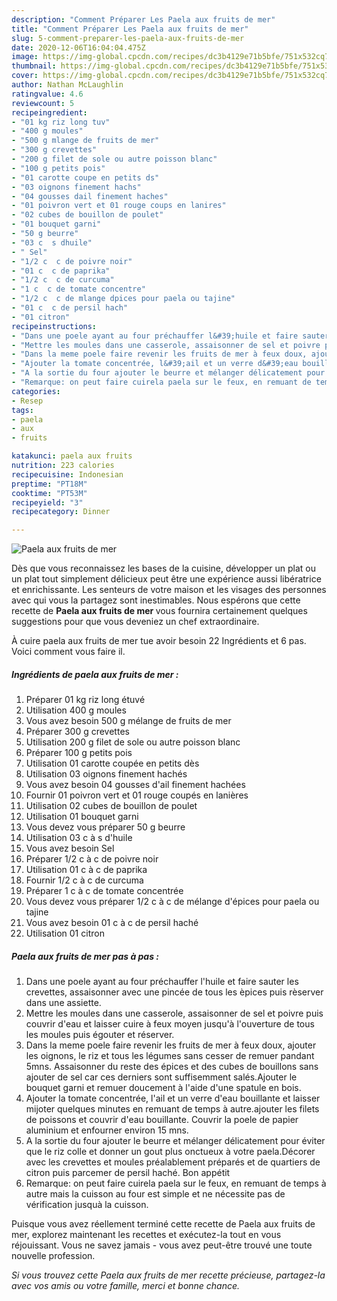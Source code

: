 ```yaml
---
description: "Comment Préparer Les Paela aux fruits de mer"
title: "Comment Préparer Les Paela aux fruits de mer"
slug: 5-comment-preparer-les-paela-aux-fruits-de-mer
date: 2020-12-06T16:04:04.475Z
image: https://img-global.cpcdn.com/recipes/dc3b4129e71b5bfe/751x532cq70/paela-aux-fruits-de-mer-photo-principale-de-la-recette.jpg
thumbnail: https://img-global.cpcdn.com/recipes/dc3b4129e71b5bfe/751x532cq70/paela-aux-fruits-de-mer-photo-principale-de-la-recette.jpg
cover: https://img-global.cpcdn.com/recipes/dc3b4129e71b5bfe/751x532cq70/paela-aux-fruits-de-mer-photo-principale-de-la-recette.jpg
author: Nathan McLaughlin
ratingvalue: 4.6
reviewcount: 5
recipeingredient:
- "01 kg riz long tuv"
- "400 g moules"
- "500 g mlange de fruits de mer"
- "300 g crevettes"
- "200 g filet de sole ou autre poisson blanc"
- "100 g petits pois"
- "01 carotte coupe en petits ds"
- "03 oignons finement hachs"
- "04 gousses dail finement haches"
- "01 poivron vert et 01 rouge coups en lanires"
- "02 cubes de bouillon de poulet"
- "01 bouquet garni"
- "50 g beurre"
- "03 c  s dhuile"
- " Sel"
- "1/2 c  c de poivre noir"
- "01 c  c de paprika"
- "1/2 c  c de curcuma"
- "1 c  c de tomate concentre"
- "1/2 c  c de mlange dpices pour paela ou tajine"
- "01 c  c de persil hach"
- "01 citron"
recipeinstructions:
- "Dans une poele ayant au four préchauffer l&#39;huile et faire sauter les crevettes, assaisonner avec une pincée de tous les èpices puis rèserver dans une assiette."
- "Mettre les moules dans une casserole, assaisonner de sel et poivre puis couvrir d&#39;eau et laisser cuire à feux moyen jusqu&#39;à l&#39;ouverture de tous les moules puis égouter et réserver."
- "Dans la meme poele faire revenir les fruits de mer à feux doux, ajouter les oignons, le riz et tous les légumes sans cesser de remuer pandant 5mns. Assaisonner du reste des épices et des cubes de bouillons sans ajouter de sel car ces derniers sont suffisemment salés.Ajouter le bouquet garni et remuer doucement à l&#39;aide d&#39;une spatule en bois."
- "Ajouter la tomate concentrée, l&#39;ail et un verre d&#39;eau bouillante et laisser mijoter quelques minutes en remuant de temps à autre.ajouter les filets de poissons et couvrir d&#39;eau bouillante. Couvrir la poele de papier aluminium et enfourner environ 15 mns."
- "A la sortie du four ajouter le beurre et mélanger délicatement pour éviter que le riz colle et donner un gout plus onctueux à votre paela.Décorer avec les crevettes et moules préalablement préparés et de quartiers de citron puis parcemer de persil haché. Bon appétit"
- "Remarque: on peut faire cuirela paela sur le feux, en remuant de temps à autre mais la cuisson au four est simple et ne nécessite pas de vérification jusquà la cuisson."
categories:
- Resep
tags:
- paela
- aux
- fruits

katakunci: paela aux fruits 
nutrition: 223 calories
recipecuisine: Indonesian
preptime: "PT18M"
cooktime: "PT53M"
recipeyield: "3"
recipecategory: Dinner

---
```



![Paela aux fruits de mer](https://img-global.cpcdn.com/recipes/dc3b4129e71b5bfe/751x532cq70/paela-aux-fruits-de-mer-photo-principale-de-la-recette.jpg)

Dès que vous reconnaissez les bases de la cuisine, développer un plat ou un plat tout simplement délicieux peut être une expérience aussi libératrice et enrichissante. Les senteurs de votre maison et les visages des personnes avec qui vous la partagez sont inestimables. Nous espérons que cette recette de <strong> Paela aux fruits de mer </strong> vous fournira certainement quelques suggestions pour que vous deveniez un chef extraordinaire.

<!--inarticleads1-->

À cuire paela aux fruits de mer tue avoir besoin 22 Ingrédients et 6 pas. Voici comment vous faire il.

##### Ingrédients de paela aux fruits de mer :

1. Préparer 01 kg riz long étuvé
1. Utilisation 400 g moules
1. Vous avez besoin 500 g mélange de fruits de mer
1. Préparer 300 g crevettes
1. Utilisation 200 g filet de sole ou autre poisson blanc
1. Préparer 100 g petits pois
1. Utilisation 01 carotte coupée en petits dès
1. Utilisation 03 oignons finement hachés
1. Vous avez besoin 04 gousses d&#39;ail finement hachées
1. Fournir 01 poivron vert et 01 rouge coupés en lanières
1. Utilisation 02 cubes de bouillon de poulet
1. Utilisation 01 bouquet garni
1. Vous devez vous préparer 50 g beurre
1. Utilisation 03 c à s d&#39;huile
1. Vous avez besoin  Sel
1. Préparer 1/2 c à c de poivre noir
1. Utilisation 01 c à c de paprika
1. Fournir 1/2 c à c de curcuma
1. Préparer 1 c à c de tomate concentrée
1. Vous devez vous préparer 1/2 c à c de mélange d&#39;épices pour paela ou tajine
1. Vous avez besoin 01 c à c de persil haché
1. Utilisation 01 citron




<!--inarticleads2-->

##### Paela aux fruits de mer pas à pas :

1. Dans une poele ayant au four préchauffer l&#39;huile et faire sauter les crevettes, assaisonner avec une pincée de tous les èpices puis rèserver dans une assiette.
1. Mettre les moules dans une casserole, assaisonner de sel et poivre puis couvrir d&#39;eau et laisser cuire à feux moyen jusqu&#39;à l&#39;ouverture de tous les moules puis égouter et réserver.
1. Dans la meme poele faire revenir les fruits de mer à feux doux, ajouter les oignons, le riz et tous les légumes sans cesser de remuer pandant 5mns. Assaisonner du reste des épices et des cubes de bouillons sans ajouter de sel car ces derniers sont suffisemment salés.Ajouter le bouquet garni et remuer doucement à l&#39;aide d&#39;une spatule en bois.
1. Ajouter la tomate concentrée, l&#39;ail et un verre d&#39;eau bouillante et laisser mijoter quelques minutes en remuant de temps à autre.ajouter les filets de poissons et couvrir d&#39;eau bouillante. Couvrir la poele de papier aluminium et enfourner environ 15 mns.
1. A la sortie du four ajouter le beurre et mélanger délicatement pour éviter que le riz colle et donner un gout plus onctueux à votre paela.Décorer avec les crevettes et moules préalablement préparés et de quartiers de citron puis parcemer de persil haché. Bon appétit
1. Remarque: on peut faire cuirela paela sur le feux, en remuant de temps à autre mais la cuisson au four est simple et ne nécessite pas de vérification jusquà la cuisson.




<!--inarticleads1-->

<p>
Puisque vous avez réellement terminé cette recette de Paela aux fruits de mer, explorez maintenant les recettes et exécutez-la tout en vous réjouissant. Vous ne savez jamais - vous avez peut-être trouvé une toute nouvelle profession.
</p>

<p>
<i>Si vous trouvez cette Paela aux fruits de mer recette précieuse, partagez-la avec vos amis ou votre famille, merci et bonne chance.</i>
</p>

